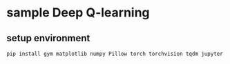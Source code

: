 # sample Deep Q-learning

## setup environment

```shell script
pip install gym matplotlib numpy Pillow torch torchvision tqdm jupyter
```
